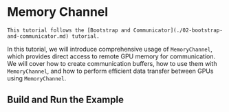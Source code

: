 # Memory Channel

```{note}
This tutorial follows the [Bootstrap and Communicator](./02-bootstrap-and-communicator.md) tutorial.
```

In this tutorial, we will introduce comprehensive usage of `MemoryChannel`, which provides direct access to remote GPU memory for communication. We will cover how to create communication buffers, how to use them with `MemoryChannel`, and how to perform efficient data transfer between GPUs using `MemoryChannel`.

## Build and Run the Example


